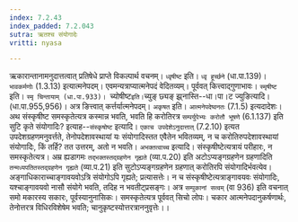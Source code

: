 ```yaml
---
index: 7.2.43
index_padded: 7.2.043
sutra: ऋतश्च संयोगादेः
vritti: nyasa

---
```

ऋकारान्तानामनुदात्तत्वात् प्रतिषेधे प्राप्ते विकल्पार्थ वचनम्। `ध्वृषीष्ट` इति। `ध्वृ हूर्च्छने` (धा.पा.139)। `भावकर्मणोः` (1.3.13) इत्यात्मनेपदम्। एवमन्यत्राप्यात्मनेपदं वेदितव्यम्। पूर्ववत् कित्त्वाद्गुणाभावः। `स्मृषीष्ट` इति। `स्मृ चिन्तायाम् (धा.पा.933)।
`च्योषीष्ट` इति। `च्युङ् छ्यङ् झ्र्नास्ति--धा।पा।ट ज्युङित्यादि। (धा.पा.955,956)। अत्र ङित्त्वात् कर्त्तर्यात्मनेपदम्। `अकृषत` इति। `आत्मनेपदेष्वनतः` (7.1.5) इत्यदादेशः।
अथ संस्कृषीष्ट समस्कृतेत्यत्र कस्मान्न भवति, भवति हि करोतिरत्र `सम्पर्युपेभ्यः करोतौ भूषणे` (6.1.137) इति सुटि कृते संयोगादिः? इत्याह--`संस्कृषोष्ट` इत्यादि। `एकाच उपदेशेऽनुदात्तात्` (7.2.10) इत्यत उपदेशग्रहणमनुवर्त्तते, तेनोपदेशावस्थायां यः संयोगादिस्तत एवैतेन भवितव्यम्, न च करोतिरुपदेशावस्थायां संयोगादिः, किं तर्हि? तत उत्तरम्, अतो न भवति। `अभक्तत्वाच्च` इत्यादि। संस्कृषीष्टेत्यत्रायं परीहारः, न समस्कृतेत्यत्र। अम्र ह्यडागमः `तद्भक्तस्तद्ग्रहणेन गृह्यते` (व्या.प.20) इति अटोऽप्यङ्गग्रहणेन ग्रहणादिति `तन्मध्यपतितस्तद्ग्रहणेन गृह्यते` (व्या.प.21) इति सुटोऽप्यङ्गग्रहणेन ग्रहणात् करोतिरपि संयोगादिर्भवत्येव। अङ्गाधिकाराच्चाङ्गावयवोऽत्रि संयोगोऽपि गृह्यते; प्रत्यासत्तेः। न च संस्कृषीष्टेत्यत्राङ्गावयवः संयोगादिः, यश्चाङ्गावयवो नासौ संयोगे भवति, तदिह न भवतीट्प्रसङ्गः। अत्र `सम्पुकानां सत्वम्` (वा 936) इति वचनात् समो मकारस्य सकारः, पूर्वस्यानुनासिकः। समस्कृतेत्यत्र पूर्ववत् सिचो लोपः। चकार आत्मनेपदानुकर्षणार्थः, तेनोत्तरत्र विधिरविशेषेम भवति; चानुकृष्टस्योत्तरत्राननुवृत्तेः।।